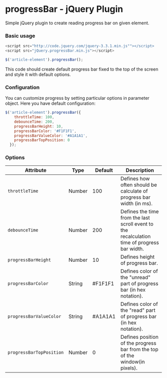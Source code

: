 # progressBar - jQuery Plugin

Simple jQuery plugin to create reading progress bar on given element.
### Basic usage

```javascript
<script src="http://code.jquery.com/jquery-3.3.1.min.js""></script>
<script src="jQuery.progressBar.min.js"></script>

$('article-element').progressBar();
```

This code should create default progress bar fixed to the top of the screen and style it with default options.

### Configuration

You can customize progress by setting particular options in parameter object. Here you have default configuration:

```javascript
$('article-element').progressBar({
    throttleTime: 100,
    debounceTime: 200,
    progressBarHeight: 10,
    progressBarColor: '#F1F1F1',
    progressBarValueColor: '#A1A1A1',
    progressBarTopPosition: 0
  });
```

### Options

|  Attribute  |  Type  |  Default  |  Description  |
| ------------ | ------------ | ------------ | ------------ |
|  `throttleTime` |  Number  |  100  | Defines how often should be calculate of progress bar width (in ms). |
| `debounceTime`  |  Number |  200 | Defines the time from the last scroll event to the recalculation time of progress bar width. |
| `progressBarHeight`  |  Number  | 10  | Defines height of progress bar.  |
|  `progressBarColor`  | String  | #F1F1F1  |  Defines color of the "unread" part of progress bar (in hex notation).  |
|  `progressBarValueColor`  | String  | #A1A1A1  |  Defines color of the "read" part of progress bar (in hex notation).  |
|  `progressBarTopPosition` |  Number | 0  | Defines position of the progress bar from the top of the window(in pixels). |


